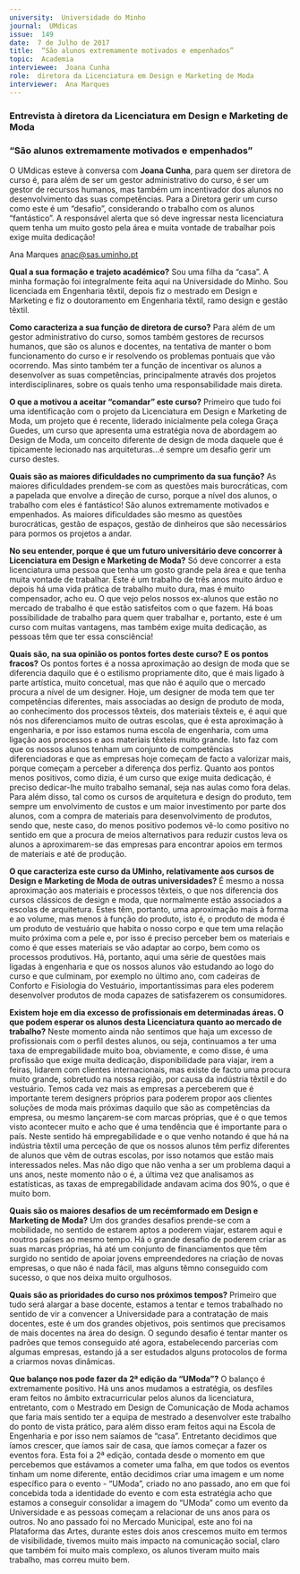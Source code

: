 ```yaml
---
university:  Universidade do Minho
journal:  UMdicas
issue:  149
date:  7 de Julho de 2017
title:  “São alunos extremamente motivados e empenhados” 
topic:  Academia
interviewee:  Joana Cunha
role:  diretora da Licenciatura em Design e Marketing de Moda
interviewer:  Ana Marques
---
```



 ### Entrevista à diretora da Licenciatura em Design e Marketing de Moda 

 ### “São alunos extremamente motivados e empenhados”

 O UMdicas esteve à conversa com **Joana Cunha**, para quem ser diretora de curso é, para além de ser um gestor administrativo do curso, é ser um gestor de recursos humanos, mas também um incentivador dos alunos no desenvolvimento das suas competências. Para a Diretora gerir um curso como este é um “desafio”, considerando o trabalho com os alunos “fantástico”. A responsável alerta que só deve ingressar nesta licenciatura quem tenha um muito gosto pela área e muita vontade de trabalhar pois exige muita dedicação!

 Ana Marques 
 anac@sas.uminho.pt 

 **Qual a sua formação e trajeto académico?**
 Sou uma filha da “casa”. A minha formação foi integralmente feita aqui na Universidade do Minho. Sou licenciada em Engenharia têxtil, depois fiz o mestrado em Design e Marketing e fiz o doutoramento em Engenharia têxtil, ramo design e gestão têxtil.

 **Como caracteriza a sua função de diretora de curso?**
 Para além de um gestor administrativo do curso, somos também gestores de recursos humanos, que são os alunos e docentes, na tentativa de manter o bom funcionamento do curso e ir resolvendo os problemas pontuais que vão ocorrendo. Mas sinto também ter a função de incentivar os alunos a desenvolver as suas competências, principalmente através dos projetos interdisciplinares, sobre os quais tenho uma responsabilidade mais direta.

 **O que a motivou a aceitar “comandar” este curso?**
 Primeiro que tudo foi uma identificação com o projeto da Licenciatura em Design e Marketing de Moda, um projeto que é recente, liderado inicialmente pela colega Graça Guedes, um curso que apresenta uma estratégia nova de abordagem ao Design de Moda, um conceito diferente de design de moda daquele que é tipicamente lecionado nas arquiteturas…é sempre um desafio gerir um curso destes.

 **Quais são as maiores dificuldades no cumprimento da sua função?**
 As maiores dificuldades prendem-se com as questões mais burocráticas, com a papelada que envolve a direção de curso, porque a nível dos alunos, o trabalho com eles é fantástico! São alunos extremamente motivados e empenhados.
 As maiores dificuldades são mesmo as questões burocráticas, gestão de espaços, gestão de dinheiros que são necessários para pormos os projetos a andar.

 **No seu entender, porque é que um futuro universitário deve concorrer à Licenciatura em Design e Marketing de Moda?**
 Só deve concorrer a esta licenciatura uma pessoa que tenha um gosto grande pela área e que tenha muita vontade de trabalhar. Este é um trabalho de três anos muito árduo e depois há uma vida prática de trabalho muito dura, mas é muito compensador, acho eu. O que vejo pelos nossos ex-alunos que estão no mercado de trabalho é que estão satisfeitos com o que fazem. Há boas possibilidade de trabalho para quem quer trabalhar e, portanto, este é um curso com muitas vantagens, mas também exige muita dedicação, as pessoas têm que ter essa consciência!

 **Quais são, na sua opinião os pontos fortes deste curso? E os pontos fracos?**
 Os pontos fortes é a nossa aproximação ao design de moda que se diferencia daquilo que é o estilismo propriamente dito, que é mais ligado à parte artística, muito concetual, mas que não é aquilo que o mercado procura a nível de um designer. Hoje, um designer de moda tem que ter competências diferentes, mais associadas ao design de produto de moda, ao conhecimento dos processos têxteis, dos materiais têxteis e, é aqui que nós nos diferenciamos muito de outras escolas, que é esta aproximação à engenharia, e por isso estamos numa escola de engenharia, com uma ligação aos processos e aos materiais têxteis muito grande. Isto faz com que os nossos alunos tenham um conjunto de competências diferenciadoras e que as empresas hoje começam de facto a valorizar mais, porque começam a perceber a diferença dos perfiz. Quanto aos pontos menos positivos, como dizia, é um curso que exige muita dedicação, é preciso dedicar-lhe muito trabalho semanal, seja nas aulas como fora delas. Para além disso, tal como os cursos de arquitetura e design do produto, tem sempre um envolvimento de custos e um maior investimento por parte dos alunos, com a compra de materiais para desenvolvimento de produtos, sendo que, neste caso, do menos positivo podemos vê-lo como positivo no sentido em que a procura de meios alternativos para reduzir custos leva os alunos a aproximarem-se das empresas para encontrar apoios em termos de materiais e até de produção.

 **O que caracteriza este curso da UMinho, relativamente aos cursos de Design e Marketing de Moda de outras universidades?**
 É mesmo a nossa aproximação aos materiais e processos têxteis, o que nos diferencia dos cursos clássicos de design e moda, que normalmente estão associados a escolas de arquitetura. Estes têm, portanto, uma aproximação mais à forma e ao volume, mas menos à função do produto, isto é, o produto de moda é um produto de vestuário que habita o nosso corpo e que tem uma relação muito próxima com a pele e, por isso é preciso perceber bem os materiais e como é que esses materiais se vão adaptar ao corpo, bem como os processos produtivos. Há, portanto, aqui uma série de questões mais ligadas à engenharia e que os nossos alunos vão estudando ao logo do curso e que culminam, por exemplo no último ano, com cadeiras de Conforto e Fisiologia do Vestuário, importantíssimas para eles poderem desenvolver produtos de moda capazes de satisfazerem os consumidores.

 **Existem hoje em dia excesso de profissionais em determinadas áreas. O que podem esperar os alunos desta Licenciatura quanto ao mercado de trabalho?**
 Neste momento ainda não sentimos que haja um excesso de profissionais com o perfil destes alunos, ou seja, continuamos a ter uma taxa de empregabilidade muito boa, obviamente, e como disse, é uma profissão que exige muita dedicação, disponibilidade para viajar, irem a feiras, lidarem com clientes internacionais, mas existe de facto uma procura muito grande, sobretudo na nossa região, por causa da indústria têxtil e do vestuário.
 Temos cada vez mais as empresas a perceberem que é importante terem designers próprios para poderem propor aos clientes soluções de moda mais próximas daquilo que são as competências da empresa, ou mesmo lançarem-se com marcas próprias, que é o que temos visto acontecer muito e acho que é uma tendência que é importante para o país. Neste sentido há empregabilidade e o que venho notando é que há na indústria têxtil uma perceção de que os nossos alunos têm perfiz diferentes de alunos que vêm de outras escolas, por isso notamos que estão mais interessados neles.
 Mas não digo que não venha a ser um problema daqui a uns anos, neste momento não o é, a última vez que analisamos as estatísticas, as taxas de empregabilidade andavam acima dos 90%, o que é muito bom.

 **Quais são os maiores desafios de um recémformado em Design e Marketing de Moda?**
 Um dos grandes desafios prende-se com a mobilidade, no sentido de estarem aptos a poderem viajar, estarem aqui e noutros países ao mesmo tempo. Há o grande desafio de poderem criar as suas marcas próprias, há até um conjunto de financiamentos que têm surgido no sentido de apoiar jovens empreendedores na criação de novas empresas, o que não é nada fácil, mas alguns têmno conseguido com sucesso, o que nos deixa muito orgulhosos.

 **Quais são as prioridades do curso nos próximos tempos?**
 Primeiro que tudo será alargar a base docente, estamos a tentar e temos trabalhado no sentido de vir a convencer a Universidade para a contratação de mais docentes, este é um dos grandes objetivos, pois sentimos que precisamos de mais docentes na área do design. O segundo desafio é tentar manter os padrões que temos conseguido até agora, estabelecendo parcerias com algumas empresas, estando já a ser estudados alguns protocolos de forma a criarmos novas dinâmicas.

 **Que balanço nos pode fazer da 2ª edição da “UModa”?**
 O balanço é extremamente positivo. Há uns anos mudamos a estratégia, os desfiles eram feitos no âmbito extracurricular pelos alunos da licenciatura, entretanto, com o Mestrado em Design de Comunicação de Moda achamos que faria mais sentido ter a equipa de mestrado a desenvolver este trabalho do ponto de vista prático, para além disso eram feitos aqui na Escola de Engenharia e por isso nem saíamos de “casa”. Entretanto decidimos que íamos crescer, que íamos sair de casa, que íamos começar a fazer os eventos fora.
 Esta foi a 2ª edição, contada desde o momento em que percebemos que estávamos a cometer uma falha, em que todos os eventos tinham um nome diferente, então decidimos criar uma imagem e um nome específico para o evento - “UModa”, criado no ano passado, ano em que foi concebida toda a identidade do evento e com esta estratégia acho que estamos a conseguir consolidar a imagem do “UModa” como um evento da Universidade e as pessoas começam a relacionar de uns anos para os outros. No ano passado foi no Mercado Municipal, este ano foi na Plataforma das Artes, durante estes dois anos crescemos muito em termos de visibilidade, tivemos muito mais impacto na comunicação social, claro que também foi muito mais complexo, os alunos tiveram muito mais trabalho, mas correu muito bem.

